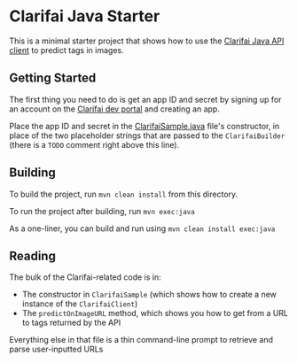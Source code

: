 Clarifai Java Starter
======

This is a minimal starter project that shows how to use the [Clarifai Java API client](https://github.com/Clarifai/clarifai-java)
to predict tags in images.

Getting Started
---

The first thing you need to do is get an app ID and secret by signing up for an account on the 
[Clarifai dev portal](https://developer.clarifai.com/login/) and creating an app.

Place the app ID and secret in the [ClarifaiSample.java](src/main/java/com/clarifai/starter/ClarifaiSample.java) file's
constructor, in place of the two placeholder strings that are passed to the `ClarifaiBuilder` (there is a `TODO` comment
right above this line).

Building
---

To build the project, run `mvn clean install` from this directory.

To run the project after building, run `mvn exec:java`

As a one-liner, you can build and run using `mvn clean install exec:java`

Reading
---

The bulk of the Clarifai-related code is in:

- The constructor in `ClarifaiSample` (which shows how to create a new instance of the `ClarifaiClient`)
- The `predictOnImageURL` method, which shows you how to get from a URL to tags returned by the API

Everything else in that file is a thin command-line prompt to retrieve and parse user-inputted URLs
